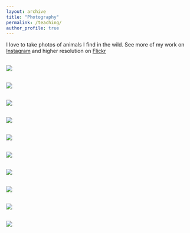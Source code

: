 ```yaml
---
layout: archive
title: "Photography"
permalink: /teaching/
author_profile: true
---
```


I love to take photos of animals I find in the wild. See more of my work on [Instagram](https://www.instagram.com/jadenvclark/) and higher resolution on [Flickr](https://www.flickr.com/photos/99187903@N04/)

 <br/><img src='/images/trioceros.jpg'>

 <br/><img src='/images/gorilla_portrait.jpeg'>

 <br/><img src='/images/elephant.jpeg'>

 <br/><img src='/images/rough_scale.png'>

 <br/><img src='/images/velvet_monkey.jpeg'>

 <br/><img src='/images/sniff.png'>

 <br/><img src='/images/nudibranch.jpeg'>

 <br/><img src='/images/calling.jpeg'>

 <br/><img src='/images/palmyra_birds.jpeg'>
 
 <br/><img src='/images/gorilla_fam.jpeg'>

